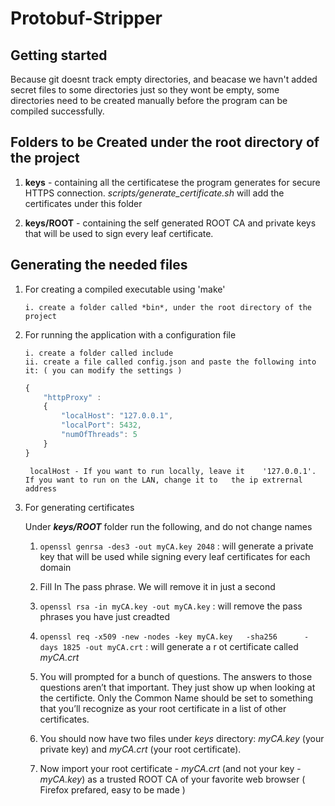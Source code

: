 # Protobuf-Stripper

## Getting started

Because git doesnt track empty directories, and beacase we havn't added secret files to some directories just so they wont be empty, some directories need to be created manually before the program can be compiled successfully.

## Folders to be Created under the root directory of the project

1. **keys** - containing all the certificatese the program generates for secure HTTPS connection. 
*scripts/generate_certificate.sh* will add the certificates under this folder

2. **keys/ROOT** - containing the self generated ROOT CA and private keys that will be used to sign every leaf certificate.

## Generating the needed files

1. For creating a compiled executable using 'make'

       i. create a folder called *bin*, under the root directory of the project
2. For running the application with a configuration file

       i. create a folder called include
       ii. create a file called config.json and paste the following into it: ( you can modify the settings )

    ```javascript
    {
        "httpProxy" :
        {
            "localHost": "127.0.0.1",
            "localPort": 5432,
            "numOfThreads": 5
        }
    }
    ```

        localHost - If you want to run locally, leave it    '127.0.0.1'. If you want to run on the LAN, change it to   the ip extrernal address

3. For generating certificates

    Under ***keys/ROOT*** folder run the following, and do not change names

    1. ```openssl genrsa -des3 -out myCA.key 2048``` :      will generate a private key that will be used while       signing every leaf certificates for each domain

    2. Fill In The pass phrase. We will remove it in just a second

    3. ```openssl rsa -in myCA.key -out myCA.key``` : will     remove the pass phrases you have just creadted

    4. ```openssl req -x509 -new -nodes -key myCA.key   -sha256      -days 1825 -out myCA.crt``` : will generate a r   ot     certificate called *myCA.crt*

    5. You will prompted for a bunch of questions. The       answers to those questions aren’t that important. They just show up when looking at the certificte. Only the Common Name should be set to something that you’ll        recognize as your root certificate in a list of other    certificates.

    6. You should now have two files under *keys*   directory: *myCA.key* (your private key) and *myCA.crt* (your root certificate).

    7. Now import your root certificate - *myCA.crt* (and not your key - *myCA.key*) as a trusted ROOT CA of your favorite web browser ( Firefox prefared, easy to be made )